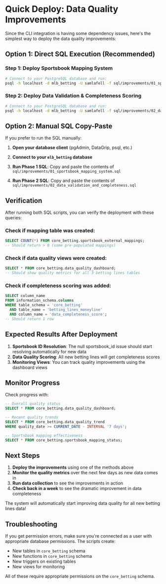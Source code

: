 # Quick Deploy: Data Quality Improvements

Since the CLI integration is having some dependency issues, here's the simplest way to deploy the data quality improvements:

## Option 1: Direct SQL Execution (Recommended)

### Step 1: Deploy Sportsbook Mapping System
```bash
# Connect to your PostgreSQL database and run:
psql -h localhost -d mlb_betting -U samlafell -f sql/improvements/01_sportsbook_mapping_system.sql
```

### Step 2: Deploy Data Validation & Completeness Scoring
```bash
# Connect to your PostgreSQL database and run:
psql -h localhost -d mlb_betting -U samlafell -f sql/improvements/02_data_validation_and_completeness.sql
```

## Option 2: Manual SQL Copy-Paste

If you prefer to run the SQL manually:

1. **Open your database client** (pgAdmin, DataGrip, psql, etc.)

2. **Connect to your `mlb_betting` database**

3. **Run Phase 1 SQL**: Copy and paste the contents of `sql/improvements/01_sportsbook_mapping_system.sql`

4. **Run Phase 2 SQL**: Copy and paste the contents of `sql/improvements/02_data_validation_and_completeness.sql`

## Verification

After running both SQL scripts, you can verify the deployment with these queries:

### Check if mapping table was created:
```sql
SELECT COUNT(*) FROM core_betting.sportsbook_external_mappings;
-- Should return > 0 (some pre-populated mappings)
```

### Check if data quality views were created:
```sql
SELECT * FROM core_betting.data_quality_dashboard;
-- Should show quality metrics for all 3 betting lines tables
```

### Check if completeness scoring was added:
```sql
SELECT column_name 
FROM information_schema.columns 
WHERE table_schema = 'core_betting' 
  AND table_name = 'betting_lines_moneyline' 
  AND column_name = 'data_completeness_score';
-- Should return 1 row
```

## Expected Results After Deployment

1. **Sportsbook ID Resolution**: The null sportsbook_id issue should start resolving automatically for new data
2. **Data Quality Scoring**: All new betting lines will get completeness scores
3. **Monitoring Views**: You can track quality improvements using the dashboard views

## Monitor Progress

Check progress with:
```sql
-- Overall quality status
SELECT * FROM core_betting.data_quality_dashboard;

-- Recent quality trends
SELECT * FROM core_betting.data_quality_trend 
WHERE quality_date >= CURRENT_DATE - INTERVAL '7 days';

-- Sportsbook mapping effectiveness
SELECT * FROM core_betting.sportsbook_mapping_status;
```

## Next Steps

1. **Deploy the improvements** using one of the methods above
2. **Monitor the quality metrics** over the next few days as new data comes in
3. **Run data collection** to see the improvements in action
4. **Check back in a week** to see the dramatic improvement in data completeness

The system will automatically start improving data quality for all new betting lines data!

## Troubleshooting

If you get permission errors, make sure you're connected as a user with appropriate database permissions. The scripts create:

- New tables in `core_betting` schema
- New functions in `core_betting` schema  
- New triggers on existing tables
- New views for monitoring

All of these require appropriate permissions on the `core_betting` schema.